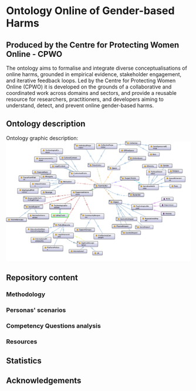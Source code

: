# Ontology Online of Gender-based Harms
## Produced by the Centre for Protecting Women Online - CPWO

The ontology aims to formalise and integrate diverse conceptualisations of online harms, grounded in empirical evidence, stakeholder engagement, and iterative feedback loops. 
Led by the Centre for Protecting Women Online (CPWO) it is developed on the grounds of a collaborative and coordinated work across domains and sectors, and provide a reusable resource for researchers, practitioners, and developers aiming to understand, detect, and prevent online gender-based harms.

## Ontology description

Ontology graphic description:
![Ontology of Online Gender-based Harms](Ontology/ooh-ontology-long-version.png?raw=true "Ontology of Online Gender-based Harms")

## Repository content

### Methodology


### Personas' scenarios


### Competency Questions analysis

### Resources


## Statistics

## Acknowledgements

